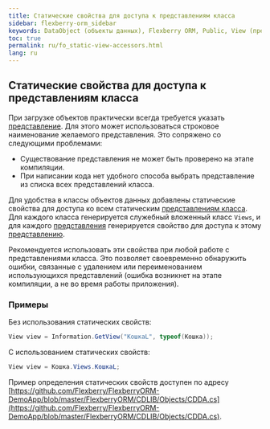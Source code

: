 ```yaml
---
title: Статические свойства для доступа к представлениям класса
sidebar: flexberry-orm_sidebar
keywords: DataObject (объекты данных), Flexberry ORM, Public, View (представление)
toc: true
permalink: ru/fo_static-view-accessors.html
lang: ru
---
```


## Статические свойства для доступа к представлениям класса

При загрузке объектов практически всегда требуется указать [представление](fd_view-definition.html). Для этого может использоваться строковое наименование желаемого представления. Это сопряжено со следующими проблемами:

* Существование представления не может быть проверено на этапе компиляции.
* При написании кода нет удобного способа выбрать представление из списка всех представлений класса.

Для удобства в классы объектов данных добавлены статические свойства для доступа ко всем статическим [представлениям класса](fd_view-definition.html). Для каждого класса генерируется служебный вложенный класс `Views`, и для каждого [представления](fd_view-definition.html) генерируется свойство для доступа к этому [представлению](fd_view-definition.html). 

Рекомендуется использовать эти свойства при любой работе с представлениями класса. Это позволяет своевременно обнаружить ошибки, связанные с удалением или переименованием использующихся представлений (ошибка возникнет на этапе компиляции, а не во время работы приложения).

### Примеры

Без использования статических свойств:

``` csharp
View view = Information.GetView("КошкаL", typeof(Кошка));
```

С использованием статических свойств:

``` csharp
View view = Кошка.Views.КошкаL;
```

Пример определения статических свойств доступен по адресу [https://github.com/Flexberry/FlexberryORM-DemoApp/blob/master/FlexberryORM/CDLIB/Objects/CDDA.cs](https://github.com/Flexberry/FlexberryORM-DemoApp/blob/master/FlexberryORM/CDLIB/Objects/CDDA.cs).
